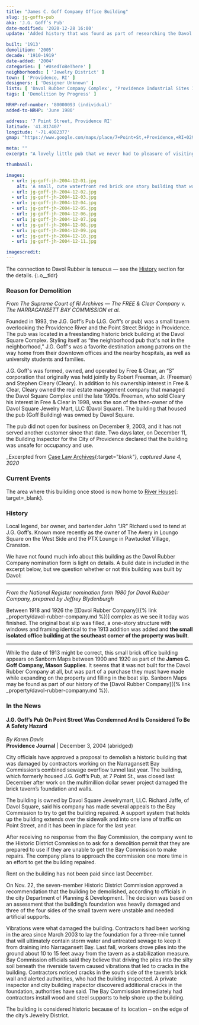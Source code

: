 ```yaml
---
title: "James C. Goff Company Office Building"
slug: jg-goffs-pub
aka: 'J.G. Goff’s Pub'
date-modified: '2020-12-28 16:00'
update: 'Added history that was found as part of researching the Davol Rubber Complex'

built: '1913'
demolition: '2005'
decade: '1910-1919'
date-added: '2004'
categories: [ '#UsedToBeThere' ]
neighborhoods: [ 'Jewelry District' ]
town: [ 'Providence, RI' ]
designers: [ 'Designer Unknown' ]
lists: [ 'Davol Rubber Company Complex', 'Providence Industrial Sites 1981', 'National Register of Historic Places' ]
tags: [ 'Demolition by Progress' ]

NRHP-ref-number: '80000093 (individual)'
added-to-NRHP: 'June 1980'

address: '7 Point Street, Providence RI'
latitude: '41.817407'
longitude: '-71.4082377'
gmap: "https://www.google.com/maps/place/7+Point+St,+Providence,+RI+02903/@41.817407,-71.4082377,17z/data=!3m1!4b1!4m5!3m4!1s0x89e4454020262997:0x231702654f768800!8m2!3d41.817407!4d-71.406049"

meta: ""
excerpt: "A lovely little pub that we never had to pleasure of visiting. Construction on a 3 mile sewer project damaged the foundations beyond repair"

thumbnail: 

images:
  - url: jg-goff-jh-2004-12-01.jpg
    alt: 'A small, cute waterfront red brick one story building that was a local watering hole with waterside deck for the last years of its life.'
  - url: jg-goff-jh-2004-12-02.jpg
  - url: jg-goff-jh-2004-12-03.jpg
  - url: jg-goff-jh-2004-12-04.jpg
  - url: jg-goff-jh-2004-12-05.jpg
  - url: jg-goff-jh-2004-12-06.jpg
  - url: jg-goff-jh-2004-12-07.jpg
  - url: jg-goff-jh-2004-12-08.jpg
  - url: jg-goff-jh-2004-12-09.jpg
  - url: jg-goff-jh-2004-12-10.jpg
  - url: jg-goff-jh-2004-12-11.jpg

imagescredit: 
---
```


The connection to Davol Rubber is tenuous — see the [History](#history) section for the details.
{:.o__tldr}


### Reason for Demolition

_From The Supreme Court of RI Archives — The FREE & Clear Company v. The NARRAGANSETT BAY COMMISSION et al._

Founded in 1993, the J.G. Goff’s Pub (J.G. Goff’s or pub) was a small tavern overlooking the Providence River and the Point Street Bridge in Providence. The pub was located in a freestanding historic brick building at the Davol Square Complex. Styling itself as “the neighborhood pub that's not in the neighborhood,” J.G. Goff's was a favorite destination among patrons on the way home from their downtown offices and the nearby hospitals, as well as university students and families.

J.G. Goff's was formed, owned, and operated by Free & Clear, an “S” corporation that originally was held jointly by Robert Freeman, Jr. (Freeman) and Stephen Cleary (Cleary). In addition to his ownership interest in Free & Clear, Cleary owned the real estate management company that managed the Davol Square Complex until the late 1990s. Freeman, who sold Cleary his interest in Free & Clear in 1998, was the son of the then-owner of the Davol Square Jewelry Mart, LLC (Davol Square). The building that housed the pub (Goff Building) was owned by Davol Square.

The pub did not open for business on December 9, 2003, and it has not served another customer since that date. Two days later, on December 11, the Building Inspector for the City of Providence declared that the building was unsafe for occupancy and use. 

_Excerpted from [Case Law Archives](//caselaw.findlaw.com/ri-supreme-court/1726055.html){:target="_blank"}, captured June 4, 2020_


### Current Events

The area where this building once stood is now home to [River House](//www.myriverhouse.com/){: target=_blank}.


### History

Local legend, bar owner, and bartender John “JR” Richard used to tend at J.G. Goff’s. Known more recently as the owner of The Avery in Loungo Square on the West Side and the PTX Lounge in Pawtucket Village, Cranston. 

We have not found much info about this building as the Davol Rubber Company nomination form is light on details. A build date in included in the excerpt below, but we question whether or not this building was built by Davol: 

***

_From the National Register nomination form 1980 for Davol Rubber Company, prepared by Jeffrey Blydenburgh_

Between 1918 and 1926 the [[Davol Rubber Company]({% link _property/davol-rubber-company.md %})] complex as we see it today was finished. The original boat slip was filled, a one-story structure with windows and framing identical to the 1913 addition was added and **the small isolated office building at the southeast corner of the property was built**.

***

While the date of 1913 might be correct, this small brick office building appears on Sanborn Maps between 1900 and 1920 as part of the **James C. Goff Company, Mason Supplies**. It seems that it was not built for the Davol Rubber Company at all, but was part of a purchase they must have made while expanding on the property and filling in the boat slip. Sanborn Maps may be found as part of our history of the [Davol Rubber Company]({% link _property/davol-rubber-company.md %}).


### In the News

#### J.G. Goff’s Pub On Point Street Was Condemned And Is Considered To Be A Safety Hazard

_By Karen Davis_  
**Providence Journal** | December 3, 2004 (abridged)

City officials have approved a proposal to demolish a historic building that was damaged by contractors working on the Narragansett Bay Commission’s combined sewage overflow tunnel last year. The building, which formerly housed J.G. Goff’s Pub, at 7 Point St., was closed last December after work on the multimillion dollar sewer project damaged the brick tavern’s foundation and walls.

The building is owned by Davol Square Jewelrymart, LLC. Richard Jaffe, of Davol Square, said his company has made several appeals to the Bay Commission to try to get the building repaired. A support system that holds up the building extends over the sidewalk and into one lane of traffic on Point Street, and it has been in place for the last year.

After receiving no response from the Bay Commission, the company went to the Historic District Commission to ask for a demolition permit that they are prepared to use if they are unable to get the Bay Commission to make repairs. The company plans to approach the commission one more time in an effort to get the building repaired.

Rent on the building has not been paid since last December.

On Nov. 22, the seven-member Historic District Commission approved a recommendation that the building be demolished, according to officials in the city Department of Planning & Development. The decision was based on an assessment that the building’s foundation was heavily damaged and three of the four sides of the small tavern were unstable and needed artificial supports.

Vibrations were what damaged the building. Contractors had been working in the area since March 2003 to lay the foundation for a three-mile tunnel that will ultimately contain storm water and untreated sewage to keep it from draining into Narragansett Bay. Last fall, workers drove piles into the ground about 10 to 15 feet away from the tavern as a stabilization measure. Bay Commission officials said they believe that driving the piles into the silty soil beneath the riverside tavern caused vibrations that led to cracks in the building. Contractors noticed cracks in the south side of the tavern’s brick wall and alerted authorities, who had the building inspected. A private inspector and city building inspector discovered additional cracks in the foundation, authorities have said. The Bay Commission immediately had contractors install wood and steel supports to help shore up the building.

The building is considered historic because of its location – on the edge of the city’s Jewelry District.
